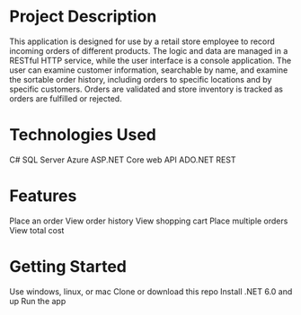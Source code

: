 # **Project Description**

This application is designed for use by a retail store employee to record incoming orders of different products. The logic and data are managed in a RESTful HTTP service, while the user interface is a console application. The user can examine customer information, searchable by name, and examine the sortable order history, including orders to specific locations and by specific customers. Orders are validated and store inventory is tracked as orders are fulfilled or rejected.

# **Technologies Used**

C#
SQL Server
Azure
ASP.NET Core web API
ADO.NET
REST

# **Features**

Place an order
View order history
View shopping cart
Place multiple orders
View total cost

# **Getting Started**

Use windows, linux, or mac
Clone or download this repo
Install .NET 6.0 and up
Run the app
